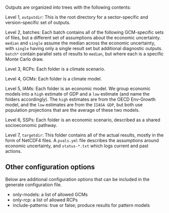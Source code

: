 Outputs are organized into trees with the following contents:

Level 1, `outputdir`: This is the root directory for a sector-specific and
version-specific set of outputs.

Level 2, batches: Each batch contains all of the following
GCM-specific sets of files, but a different set of assumptions about
the economic uncertainty.  `median` and `single` assume the median
across the economic uncertainty, with `single` having only a single
result set but additional diagnostic outputs.  `batch*` contain
parallel sets of results to `median`, but where each is a specific
Monte Carlo draw.

Level 3, RCPs: Each folder is a climate scenario.

Level 4, GCMs: Each folder is a climate model.

Level 5, IAMs: Each folder is an economic model.  We group economic
models into a `high` estimate of GDP and a `low` estimate (and name
the folders accordingly).  The `high` estimates are from the OECD
Env-Growth model, and the `low` estimates are from the `IIASA GDP`,
but both use population projections that are the average of these two
models.

Level 6, SSPs: Each folder is an economic scenario, described as a
shared socioeconomic pathway.

Level 7, `targetdir`: This folder contains all of the actual results,
mostly in the form of NetCDF4 files.  A `pvals.yml` file describes the
assumptions around economic uncertainty, and `status-*.txt` which
logs current and past actions.

## Other configuration options

Below are additional configuration options that can be included in the
generate configuration file.

 - only-models: a list of allowed GCMs
 - only-rcp: a list of allowed RCPs
 - include-patterns: true or false; produce results for pattern models
